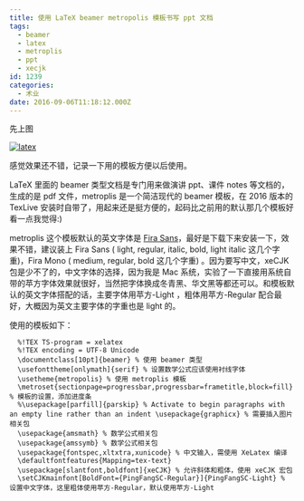 ```yaml
---
title: 使用 LaTeX beamer metropolis 模板书写 ppt 文档
tags:
  - beamer
  - latex
  - metroplis
  - ppt
  - xecjk
id: 1239
categories:
  - 术业
date: 2016-09-06T11:18:12.000Z
---
```


先上图

[![latex](http://obkq57mo1.bkt.clouddn.com/static/images/2016/09/latex-1024x777.png)](http://obkq57mo1.bkt.clouddn.com/static/images/2016/09/latex.png)

感觉效果还不错，记录一下用的模板方便以后使用。

LaTeX 里面的 beamer 类型文档是专门用来做演讲 ppt、课件 notes 等文档的，生成的是 pdf 文件，metroplis 是一个简洁现代的 beamer 模板，在 2016 版本的 TexLive 安装时自带了，用起来还是挺方便的，起码比之前用的默认那几个模板好看一点我觉得:)

metroplis 这个模板默认的英文字体是 [Fira Sans](https://www.mozilla.org/en-US/styleguide/products/firefox-os/typeface/)，最好是下载下来安装一下，效果不错，建议装上 Fira Sans ( light, regular, italic, bold, light italic 这几个字重)，Fira Mono ( medium, regular, bold 这几个字重) 。因为要写中文，xeCJK 包是少不了的，中文字体的选择，因为我是 Mac 系统，实验了一下直接用系统自带的苹方字体效果就很好，当然把字体换成冬青黑、华文黑等都还可以。和模板默认的英文字体搭配的话，主要字体用苹方-Light ，粗体用苹方-Regular 配合最好，大概因为英文主要字体的字重也是 light 的。

使用的模板如下：

```
  %!TEX TS-program = xelatex
  %!TEX encoding = UTF-8 Unicode
  \documentclass[10pt]{beamer} % 使用 beamer 类型
  \usefonttheme[onlymath]{serif} % 设置数学公式应该使用衬线字体
  \usetheme{metropolis} % 使用 metroplis 模板
  \metroset{sectionpage=progressbar,progressbar=frametitle,block=fill} % 模板的设置，添加进度条
  %\usepackage[parfill]{parskip} % Activate to begin paragraphs with an empty line rather than an indent \usepackage{graphicx} % 需要插入图片相关包
  \usepackage{amsmath} % 数学公式相关包
  \usepackage{amssymb} % 数学公式相关包
  \usepackage{fontspec,xltxtra,xunicode} % 中文输入，需使用 XeLatex 编译
  \defaultfontfeatures{Mapping=tex-text}
  \usepackage[slantfont,boldfont]{xeCJK} % 允许斜体和粗体，使用 xeCJK 宏包
  \setCJKmainfont[BoldFont={PingFangSC-Regular}]{PingFangSC-Light} % 设置中文字体，这里粗体使用苹方-Regular，默认使用苹方-Light
```
